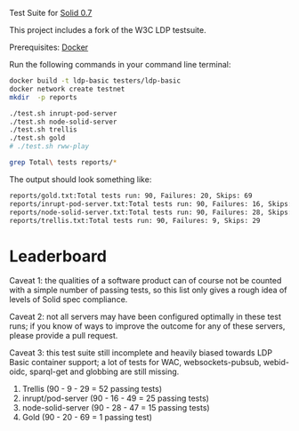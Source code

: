 Test Suite for [Solid 0.7](https://github.com/solid/solid-spec/blob/c9a8214/README.md)

This project includes a fork of the W3C LDP testsuite.

Prerequisites: [Docker](https://docs.docker.com/install/)

Run the following commands in your command line terminal:

```sh
docker build -t ldp-basic testers/ldp-basic
docker network create testnet
mkdir  -p reports

./test.sh inrupt-pod-server
./test.sh node-solid-server
./test.sh trellis
./test.sh gold 
# ./test.sh rww-play

grep Total\ tests reports/*

```
The output should look something like:
```sh
reports/gold.txt:Total tests run: 90, Failures: 20, Skips: 69
reports/inrupt-pod-server.txt:Total tests run: 90, Failures: 16, Skips: 49
reports/node-solid-server.txt:Total tests run: 90, Failures: 28, Skips: 47
reports/trellis.txt:Total tests run: 90, Failures: 9, Skips: 29
```

# Leaderboard

Caveat 1: the qualities of a software product can of course not be counted with a simple number of passing tests, so this list only gives a rough idea of levels of Solid spec compliance.

Caveat 2: not all servers may have been configured optimally in these test runs; if you know of ways to improve the outcome for any of these servers, please provide a pull request.

Caveat 3: this test suite still incomplete and heavily biased towards LDP Basic container support; a lot of tests for WAC, websockets-pubsub, webid-oidc, sparql-get and globbing are still missing.

1. Trellis (90 - 9 - 29 = 52 passing tests)
2. inrupt/pod-server (90 - 16 - 49 = 25 passing tests)
3. node-solid-server (90 - 28 - 47 = 15 passing tests)
4. Gold (90 - 20 - 69 = 1 passing test)
